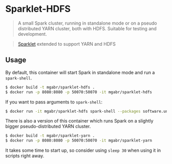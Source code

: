 # Sparklet-HDFS
> A small Spark cluster, running in standalone mode or on a pseudo distributed YARN cluster, both with HDFS. 
Suitable for testing and development.

> [Sparklet](https://github.com/unchartedsoftware/sparklet) extended to support YARN and HDFS

## Usage

By default, this container will start Spark in standalone mode and run a `spark-shell`.

```bash
$ docker build -t mgabr/sparklet-hdfs .
$ docker run -p 8080:8080 -p 50070:50070 -it mgabr/sparklet-hdfs
```

If you want to pass arguments to `spark-shell`:

```bash
$ docker run -it mgabr/sparklet-hdfs spark-shell --packages software.uncharted.sparkpipe:sparkpipe-core:1.1.0
```

There is also a version of this container which runs Spark on a slightly bigger pseudo-distributed YARN cluster.

```bash
$ docker build -t mgabr/sparklet-yarn .
$ docker run -p 8080:8080 -p 50070:50070 -it mgabr/sparklet-yarn
```

It takes some time to start up, so consider using `sleep 30` when using it in scripts right away.
